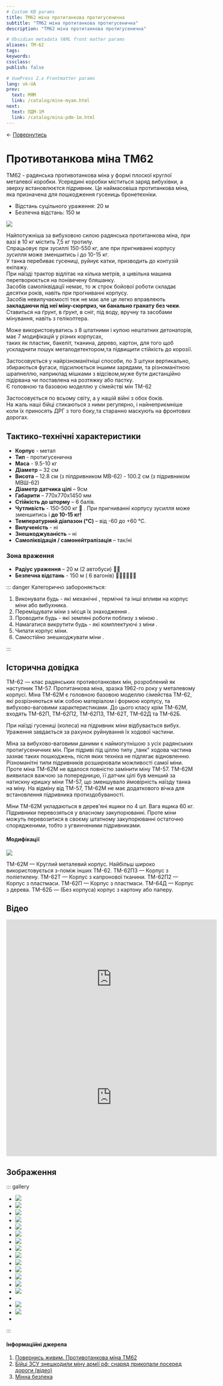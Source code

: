 ```yaml
---
# Custom KB params
title: ТМ62 міна протитанкова протигусенична
subtitle: "ТМ62 міна протитанкова протигусенична"
description: "ТМ62 міна протитанкова протигусенична"

# Obsidian metadata YAML front matter params
aliases: ТМ-62
tags:
keywords:
cssclass:
publish: false

# VuePress 2.x Frontmatter params
lang: uk-UA
prev:
  text: МЯМ
  link: /catalog/mine-myam.html
next:
  text: ПДМ-1М
  link: /catalog/mina-pdm-1m.html
---
```


← [Повернутись](./index.md)

# Противотанкова міна ТМ62


ТМ62 - радянська противотанкова міна у формі плоскої круглої металевої коробки. Усередині коробки міститься заряд вибухівки, а зверху встановлюєтся підривник. 
Це наймасовіша протитанкова міна, яка призначена для пошкодження гусениць бронетехніки.  

- Відстань суцільного ураження: 20 м
- Безпечна відстань: 150 м

![](./assets/distance-20.svg)


Найпотужніша за вибуховою силою радянська протитанкова міна, при вазі в 10 кг містить 7,5 кг тротилу.  
Спрацьовує при зусиллі 150-550 кг, але при пригниванні корпусу зусилля може зменшитись і до 10-15 кг.  
У танка перебиває гусениці, руйнує катки, призводить до контузій екіпажу.  
При наїзді трактор відлітає на кілька метрів, а цивільна машина перетворюється на понівечену бляшанку.  
Засобів самоліквідації немає, то ж строк бойової роботи складає десятки років, навіть при прогниванні корпусу.  
Засобів невилучаємості теж не має але це легко вправляють **закладаючи під неї міну-сюрприз, чи банально гранату без чеки**.  
Ставиться на ґрунт, в ґрунт, в сніг, під воду, вручну та засобами мінування, навіть з гелікоптера.
  
Може використовуватись з 8 штатними і купою нештатних детонаторів, має 7 модифікацій у різних корпусах,  
таких як пластик, бакеліт, тканина, дерево, картон, для того щоб ускладнити пошук металодетектором,та підвищити стійкість до корозії.  
  
Застосовується у найрізноманітніші способи, по 3 штуки вертикально, збираються фугаси, підсилюється іншими зарядами, та різноманітною шрапнеллю, наприклад мішками з відсівом,муже бути дистанційно підірвана чи поставлена на розтяжку або пастку.  
Є головною та базовою моделлю у сімействі мін ТМ-62  
  
Застосовується по всьому світу, а у нашій війні з обох боків.  
На жаль наші бійці стикаються з ними регулярно, і найнеприємніше коли їх приносять ДРГ з того боку,та старанно маскують на фронтових дорогах.


## Тактико-технічні характеристики

- **Корпус** - метал
- **Тип** - протигусенична
- **Маса** - 9.5-10 кг
- **Діаметр** – 32 см
- **Висота** – 12.8 см (з пілдривником МВ-62) - 100.2 см (з підривником МВШ-62)
- **Діаметр датчика цілі** – 9см
- **Габарити** – 770х770х1450 мм
- **Стійкість до шторму** – 6 балів.
- **Чутливість** - 150-500 кг 🚗 . При пригниванні корпусу зусилля може зменшитись і **до 10-15 кг!**
- **Температурний діапазон (°C)** – від -60 до +60 °C.
- **Вилученість** - ні
- **Знешкоджуваність** – ні
- **Самоліквідація / самонейтралізація** – так/ні

### Зона враження

- **Радіус ураження** – 20 м (2 автобуси) 🚌🚌
- **Безпечна відстань** - 150 м ( 6 вагонів) 🚃🚃🚃🚃🚃🚃


::: danger Категорично забороняється:

1. Виконувати будь - які механічні , термічні та інші впливи на корпус міни або вибухника.
2. Переміщувати міни з місця їх знаходження .
3. Проводити будь - які земляні роботи поблизу з міною .
4. Намагатися викрутити будь - які комплектуючі з міни .
5. Чипати корпус міни.
6. Самостійно знешкоджувати міни .

:::

## Історична довідка

ТМ-62 — клас радянських противотанкових мін, розроблений як наступник ТМ-57.
Протитанкова міна, зразка 1962-го року у металевому корпусі. 
Міна ТМ-62М є головною базовою моделлю сімейства ТМ-62, які розрізняються між собою матеріалом і формою корпусу, та вибухово-ваговими характеристиками. До цього класу крім ТМ-62М, входять ТМ-62П, ТМ-62П2, ТМ-62П3, ТМ-62Т, ТМ-62Д та ТМ-62Б. 

При наїзді гусениці (колеса) на підривник міни відбувається вибух. Ураження завдається за рахунок руйнування їх ходової частини.

Міна за вибухово-ваговими даними є наймогутнішою з усіх радянських протигусеничних мін. При підриві під ціллю типу „танк” ходова частина зазнає таких пошкоджень, після яких техніка не підлягає відновленню. Різноманітні типи підривників розширювали можливості самої міни. Проте міна ТМ-62М не вдалося повністю замінити міну ТМ-57. ТМ-62М виявилася важчою за попередницю, її датчик цілі був менший за натискну кришку міни ТМ-57, що зменшувало ймовірність наїзду танка на міну. На відміну від ТМ-57, ТМ-62М не має додаткового вічка для встановлення підривника протиздобуваності.

Міни ТМ-62М укладаються в дерев'яні ящики по 4 шт. Вага ящика 60 кг. Підривники перевозяться у власному закупорюванні. Проте міни можуть перевозитися в своєму штатному закупорюванні остаточно спорядженими, тобто з угвинченими підривниками.

#### Модифікації

![](./assets/mine-tm62-3.png)

ТМ-62М — Круглий металевий корпус. Найбільш широко використовується з-поміж інших ТМ-62.
ТМ-62П3 — Корпус з поліетилену.
ТМ-62Т — Корпус з капронової тканини.
ТМ-62П2 — Корпус з пластмаси.
ТМ-62П — Корпус з пластмаси.
ТМ-64Д — Корпус з дерева.
ТМ-62Б — (Без корпуса) корпус з картону або паперу.


## Відео

<iframe width="560" height="315" src="https://www.youtube.com/embed/OiHE9V3U40Q" title="YouTube video player" frameborder="0" allow="accelerometer; autoplay; clipboard-write; encrypted-media; gyroscope; picture-in-picture; web-share" allowfullscreen></iframe>

<iframe width="560" height="315" src="https://www.youtube.com/embed/C61ZI1VbVU8" title="YouTube video player" frameborder="0" allow="accelerometer; autoplay; clipboard-write; encrypted-media; gyroscope; picture-in-picture; web-share" allowfullscreen></iframe>


## Зображення

::: gallery

- ![](./assets/mine-tm62-4.png)
- ![](./assets/mine-tm62-17.png)
- ![](./assets/mine-tm62-5.png)
- ![](./assets/mine-tm62-6.png)
- ![](./assets/mine-tm62-16.png)
- ![](./assets/mine-tm62-7.png)
- ![](./assets/mine-tm62-2.png)
- ![](./assets/mine-tm62-8.png)
- ![](./assets/mine-tm62-9.png)
- ![](./assets/mine-tm62-10.png)
- ![](./assets/mine-tm62-11.png)
- ![](./assets/mine-tm62-12.png)
- ![](./assets/mine-tm62-13.png)
- ![](./assets/mine-tm62-14.png)
- 
- ![](./assets/mine-tm62-1.png)
- ![](./assets/mine-tm62-15.png)
- 
:::

#### Інформаційні джерела

1. [Повернись живим. Противотанкова міна ТМ62](https://www.facebook.com/photo/?fbid=663819817108792&set=a.346200148870762)
2. [Бійці ЗСУ знешкодили міну армії рф: снаряд прикопали посеред дороги (відео)](https://www.stopcor.org/ukr/section-suspilstvo/news-bijtsi-zsu-zneshkodili-minu-armii-rf-snaryad-prikopali-posered-dorogi-video-04-01-2023.html)
3. [Мінна безпека](https://sprotyvg7.com.ua/lesson/minna-bezpeka)
